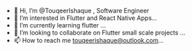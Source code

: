 - 👋 Hi, I’m @TouqeerIshaque , Software Engineer
- 👀 I’m interested in Flutter and React Native Apps...
- 🌱 I’m currently learning flutter ...
- 💞️ I’m looking to collaborate on Flutter small scale projects ...
- 📫 How to reach me  touqeerishaque@outlook.com...

<!---
TouqeerIshaque/TouqeerIshaque is a ✨ special ✨ repository because its `README.md` (this file) appears on your GitHub profile.
You can click the Preview link to take a look at your changes.
--->
